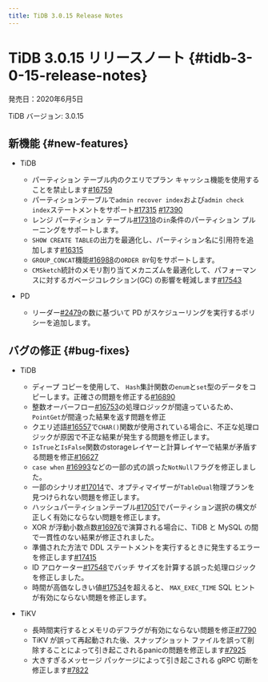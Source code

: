```yaml
---
title: TiDB 3.0.15 Release Notes
---
```


# TiDB 3.0.15 リリースノート {#tidb-3-0-15-release-notes}

発売日：2020年6月5日

TiDB バージョン: 3.0.15

## 新機能 {#new-features}

-   TiDB

    -   パーティション テーブル内のクエリでプラン キャッシュ機能を使用することを禁止します[#16759](https://github.com/pingcap/tidb/pull/16759)
    -   パーティションテーブルで`admin recover index`および`admin check index`ステートメントをサポート[#17315](https://github.com/pingcap/tidb/pull/17315) [#17390](https://github.com/pingcap/tidb/pull/17390)
    -   レンジ パーティション テーブル[#17318](https://github.com/pingcap/tidb/pull/17318)の`in`条件のパーティション プルーニングをサポートします。
    -   `SHOW CREATE TABLE`の出力を最適化し、パーティション名に引用符を追加します[#16315](https://github.com/pingcap/tidb/pull/16315)
    -   `GROUP_CONCAT`機能[#16988](https://github.com/pingcap/tidb/pull/16988)の`ORDER BY`句をサポートします。
    -   `CMSketch`統計のメモリ割り当てメカニズムを最適化して、パフォーマンスに対するガベージコレクション(GC) の影響を軽減します[#17543](https://github.com/pingcap/tidb/pull/17543)

-   PD

    -   リーダー[#2479](https://github.com/pingcap/pd/pull/2479)の数に基づいて PD がスケジューリングを実行するポリシーを追加します。

## バグの修正 {#bug-fixes}

-   TiDB

    -   ディープ コピーを使用して、 `Hash`集計関数の`enum`と`set`型のデータをコピーします。正確さの問題を修正する[#16890](https://github.com/pingcap/tidb/pull/16890)
    -   整数オーバーフロー[#16753](https://github.com/pingcap/tidb/pull/16753)の処理ロジックが間違っているため、 `PointGet`が間違った結果を返す問題を修正
    -   クエリ述語[#16557](https://github.com/pingcap/tidb/pull/16557)で`CHAR()`関数が使用されている場合に、不正な処理ロジックが原因で不正な結果が発生する問題を修正します。
    -   `IsTrue`と`IsFalse`関数のstorageレイヤーと計算レイヤーで結果が矛盾する問題を修正[#16627](https://github.com/pingcap/tidb/pull/16627)
    -   `case when` [#16993](https://github.com/pingcap/tidb/pull/16993)などの一部の式の誤った`NotNull`フラグを修正しました。
    -   一部のシナリオ[#17014](https://github.com/pingcap/tidb/pull/17014)で、オプティマイザーが`TableDual`物理プランを見つけられない問題を修正します。
    -   ハッシュパーティションテーブル[#17051](https://github.com/pingcap/tidb/pull/17051)でパーティション選択の構文が正しく有効にならない問題を修正します。
    -   XOR が浮動小数点数[#16976](https://github.com/pingcap/tidb/pull/16976)で演算される場合に、TiDB と MySQL の間で一貫性のない結果が修正されました。
    -   準備された方法で DDL ステートメントを実行するときに発生するエラーを修正します[#17415](https://github.com/pingcap/tidb/pull/17415)
    -   ID アロケーター[#17548](https://github.com/pingcap/tidb/pull/17548)でバッチ サイズを計算する誤った処理ロジックを修正しました。
    -   時間が高価なしきい値[#17534](https://github.com/pingcap/tidb/pull/17534)を超えると、 `MAX_EXEC_TIME` SQL ヒントが有効にならない問題を修正します。

-   TiKV

    -   長時間実行するとメモリのデフラグが有効にならない問題を修正[#7790](https://github.com/tikv/tikv/pull/7790)
    -   TiKV が誤って再起動された後、スナップショット ファイルを誤って削除することによって引き起こされるpanicの問題を修正します[#7925](https://github.com/tikv/tikv/pull/7925)
    -   大きすぎるメッセージ パッケージによって引き起こされる gRPC 切断を修正します[#7822](https://github.com/tikv/tikv/pull/7822)
